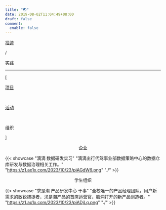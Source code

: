 ```yaml
---
title: "🌏"
date: 2019-08-02T11:04:49+08:00
draft: false
comment:
  enable: false
---
```


<div class="nav-tab">
  <a href="../../cages"><p class="not">拾迹</p></a>
  <p class="now">/</p><p class="now">实践</p>
</div>

---

<div class="nav-tab">
  <p class="bord">[</p>
  <a href="../project"><p class="not">项目</p></a>&nbsp;
  <a href="../activity"><p class="not">活动</p></a>&nbsp;
  <p class="now">组织</p>
  <p class="bord">]</p>
</div>

<center><p class="tabtag">企业</p></center>

{{< showcase "滴滴 数据研发实习" "滴滴出行代驾事业部数据策略中心的数据仓库研发与数据治理相关工作。" "https://z1.ax1x.com/2023/10/23/piAGdW6.png" "./" >}}

<center><p class="tabtag">学生组织</p></center>

{{< showcase "求是潮 产品研发中心 干事" "全校唯一的产品经理团队，用户新需求的敏锐捕捉者，求是潮产品的首席运营官，脑洞打开的新产品创造者。" "https://z1.ax1x.com/2023/10/23/piADjLq.png" "./" >}}